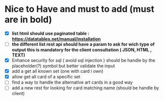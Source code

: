 # Nice to Have and must to add (**must are in bold**)

- [X] **list html should use paginated table : https://datatables.net/manual/installation**
- [ ] **the different list rest api should have a param to ask for wich type of output this is mandatory for the client consultation ( JSON, HTML , TEXT)**
- [X] Enhance security for sql ( avoid sql injection ) should be handle by the placeholder(?) symbol but better validate the input
- [X] add a get all known set (one with card i own)
- [X] allow get all card of a specific set 
- [ ] find a way to handle the alternative art cards in a good way
- [ ] add a new rest for looking for card matching name (should be handle by client)

